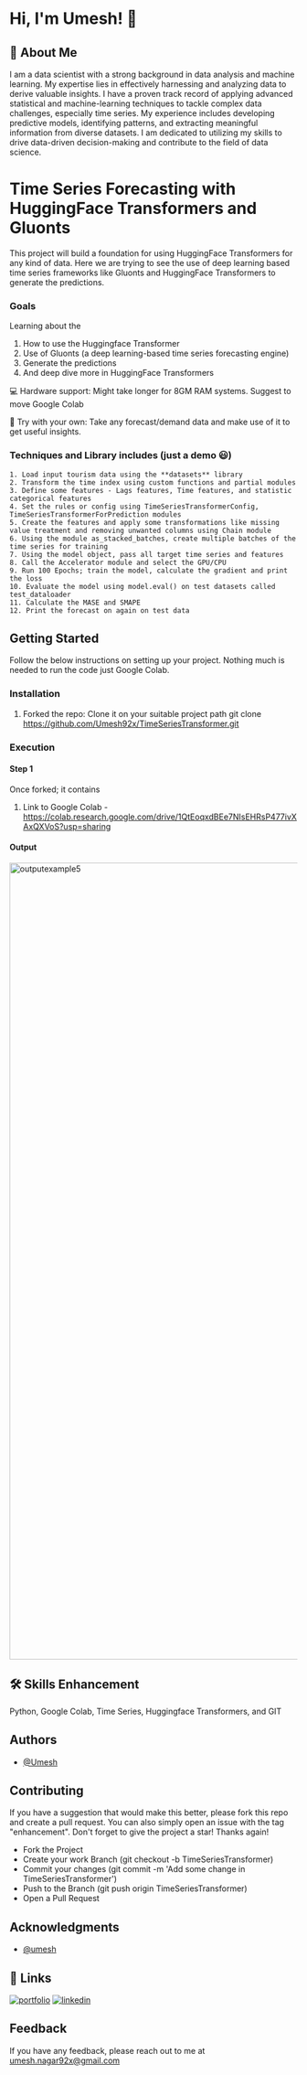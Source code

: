 # Hi, I'm Umesh! 👋

## 🚀 About Me
I am a data scientist with a strong background in data analysis and machine learning. My expertise lies in effectively harnessing and analyzing data to derive valuable insights. I have a proven track record of applying advanced statistical and machine-learning techniques to tackle complex data challenges, especially time series. My experience includes developing predictive models, identifying patterns, and extracting meaningful information from diverse datasets. I am dedicated to utilizing my skills to drive data-driven decision-making and contribute to the field of data science.

# Time Series Forecasting with HuggingFace Transformers and Gluonts 

This project will build a foundation for using HuggingFace Transformers for any kind of data. Here we are trying to see the use of deep learning based time series frameworks like Gluonts and HuggingFace Transformers to generate the predictions.

### Goals
Learning about the 
  1. How to use the Huggingface Transformer
  2. Use of Gluonts (a deep learning-based time series forecasting engine)
  3. Generate the predictions
  4. And deep dive more in HuggingFace Transformers

💻 Hardware support: Might take longer for 8GM RAM systems. Suggest to move Google Colab 

🔋 Try with your own: Take any forecast/demand data and make use of it to get useful insights.

### Techniques and Library includes (just a demo 😃)
```
1. Load input tourism data using the **datasets** library
2. Transform the time index using custom functions and partial modules
3. Define some features - Lags features, Time features, and statistic categorical features
4. Set the rules or config using TimeSeriesTransformerConfig, TimeSeriesTransformerForPrediction modules
5. Create the features and apply some transformations like missing value treatment and removing unwanted columns using Chain module
6. Using the module as_stacked_batches, create multiple batches of the time series for training
7. Using the model object, pass all target time series and features
8. Call the Accelerator module and select the GPU/CPU
9. Run 100 Epochs; train the model, calculate the gradient and print the loss
10. Evaluate the model using model.eval() on test datasets called test_dataloader
11. Calculate the MASE and SMAPE
12. Print the forecast on again on test data
```

## Getting Started
Follow the below instructions on setting up your project. Nothing much is needed to run the code just Google Colab.

### Installation

1. Forked the repo: Clone it on your suitable project path
git clone https://github.com/Umesh92x/TimeSeriesTransformer.git

### Execution 

#### Step 1
Once forked; it contains
1. Link to Google Colab - https://colab.research.google.com/drive/1QtEoqxdBEe7NIsEHRsP477ivXAxQXVoS?usp=sharing

#### Output

<img width="1394" alt="outputexample5" src="https://github.com/Umesh92x/TimeSeriesEDA/assets/37169232/67a956d4-a14d-464b-b7f6-f0952d9044bb">

## 🛠 Skills Enhancement 
Python, Google Colab, Time Series, Huggingface Transformers, and GIT


## Authors

- [@Umesh](https://www.linkedin.com/in/umesh-nagar-515210119/)

## Contributing

If you have a suggestion that would make this better, please fork this repo and create a pull request. You can also simply open an issue with the tag "enhancement". Don't forget to give the project a star! Thanks again!

- Fork the Project
- Create your work Branch (git checkout -b TimeSeriesTransformer)
- Commit your changes (git commit -m 'Add some change in TimeSeriesTransformer')
- Push to the Branch (git push origin TimeSeriesTransformer)
- Open a Pull Request

## Acknowledgments

- [@umesh](https://huggingface.co/blog/time-series-transformers)


## 🔗 Links
[![portfolio](https://img.shields.io/badge/my_portfolio-000?style=for-the-badge&logo=ko-fi&logoColor=white)](https://github.com/Umesh92x)
[![linkedin](https://img.shields.io/badge/linkedin-0A66C2?style=for-the-badge&logo=linkedin&logoColor=white)](https://www.linkedin.com/in/umesh-nagar-515210119/)


## Feedback

If you have any feedback, please reach out to me at umesh.nagar92x@gmail.com

